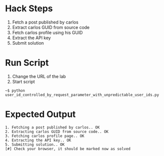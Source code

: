 # Hack Steps

1. Fetch a post published by carlos
2. Extract carlos GUID from source code
3. Fetch carlos profile using his GUID
4. Extract the API key
5. Submit solution

# Run Script

1. Change the URL of the lab
2. Start script

```
~$ python user_id_controlled_by_request_parameter_with_unpredictable_user_ids.py
```

# Expected Output

```
1. Fetching a post published by carlos.. OK
2. Extracting carlos GUID from source code.. OK
3. Fetching carlos profile page.. OK
4. Extracting the API key.. OK
5. Submitting solution.. OK
[#] Check your browser, it should be marked now as solved
```
